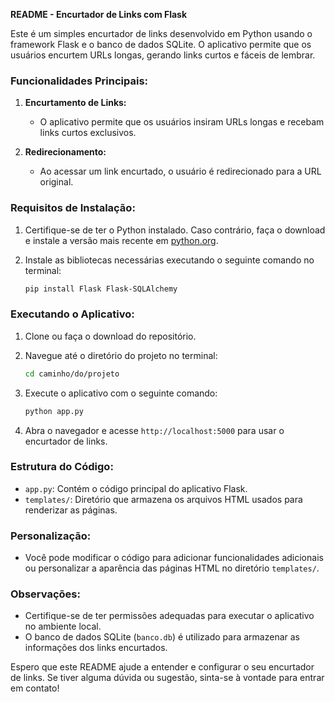 **README - Encurtador de Links com Flask**

Este é um simples encurtador de links desenvolvido em Python usando o framework Flask e o banco de dados SQLite. O aplicativo permite que os usuários encurtem URLs longas, gerando links curtos e fáceis de lembrar.

### Funcionalidades Principais:

1. **Encurtamento de Links:**
   - O aplicativo permite que os usuários insiram URLs longas e recebam links curtos exclusivos.

2. **Redirecionamento:**
   - Ao acessar um link encurtado, o usuário é redirecionado para a URL original.

### Requisitos de Instalação:

1. Certifique-se de ter o Python instalado. Caso contrário, faça o download e instale a versão mais recente em [python.org](https://www.python.org/).

2. Instale as bibliotecas necessárias executando o seguinte comando no terminal:
   ```bash
   pip install Flask Flask-SQLAlchemy
   ```

### Executando o Aplicativo:

1. Clone ou faça o download do repositório.

2. Navegue até o diretório do projeto no terminal:
   ```bash
   cd caminho/do/projeto
   ```

3. Execute o aplicativo com o seguinte comando:
   ```bash
   python app.py
   ```

4. Abra o navegador e acesse `http://localhost:5000` para usar o encurtador de links.

### Estrutura do Código:

- `app.py`: Contém o código principal do aplicativo Flask.
- `templates/`: Diretório que armazena os arquivos HTML usados para renderizar as páginas.

### Personalização:

- Você pode modificar o código para adicionar funcionalidades adicionais ou personalizar a aparência das páginas HTML no diretório `templates/`.

### Observações:

- Certifique-se de ter permissões adequadas para executar o aplicativo no ambiente local.
- O banco de dados SQLite (`banco.db`) é utilizado para armazenar as informações dos links encurtados.

Espero que este README ajude a entender e configurar o seu encurtador de links. Se tiver alguma dúvida ou sugestão, sinta-se à vontade para entrar em contato!
